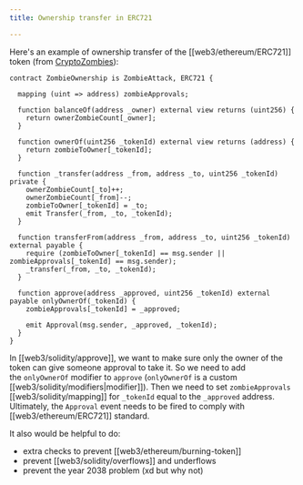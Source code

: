 ```yaml
---
title: Ownership transfer in ERC721

---
```


Here's an example of ownership transfer of the [[web3/ethereum/ERC721]] token (from [CryptoZombies](https://cryptozombies.io/)):

```solidity
contract ZombieOwnership is ZombieAttack, ERC721 {

  mapping (uint => address) zombieApprovals;

  function balanceOf(address _owner) external view returns (uint256) {
    return ownerZombieCount[_owner];
  }

  function ownerOf(uint256 _tokenId) external view returns (address) {
    return zombieToOwner[_tokenId];
  }

  function _transfer(address _from, address _to, uint256 _tokenId) private {
    ownerZombieCount[_to]++;
    ownerZombieCount[_from]--;
    zombieToOwner[_tokenId] = _to;
    emit Transfer(_from, _to, _tokenId);
  }

  function transferFrom(address _from, address _to, uint256 _tokenId) external payable {
    require (zombieToOwner[_tokenId] == msg.sender || zombieApprovals[_tokenId] == msg.sender);
    _transfer(_from, _to, _tokenId);
  }

  function approve(address _approved, uint256 _tokenId) external payable onlyOwnerOf(_tokenId) {
    zombieApprovals[_tokenId] = _approved;

    emit Approval(msg.sender, _approved, _tokenId);
  }
}
```

In [[web3/solidity/approve]], we want to make sure only the owner of the token can give someone approval to take it. So we need to add the `onlyOwnerOf` modifier to `approve` (`onlyOwnerOf` is a custom [[web3/solidity/modifiers|modifier]]). Then we need to set `zombieApprovals` [[web3/solidity/mapping]] for `_tokenId` equal to the `_approved` address. Ultimately, the `Approval` event needs to be fired to comply with [[web3/ethereum/ERC721]] standard.

It also would be helpful to do:

- extra checks to prevent [[web3/ethereum/burning-token]]
- prevent [[web3/solidity/overflows]] and underflows
- prevent the year 2038 problem (xd but why not)
